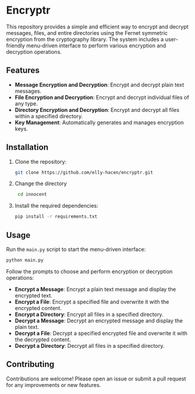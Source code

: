 # Encryptr                    

This repository provides a simple and efficient way to encrypt and decrypt messages, files, and entire directories using the Fernet symmetric encryption from the cryptography library. The system includes a user-friendly menu-driven interface to perform various encryption and decryption operations.

## Features

- **Message Encryption and Decryption**: Encrypt and decrypt plain text messages.
- **File Encryption and Decryption**: Encrypt and decrypt individual files of any type.
- **Directory Encryption and Decryption**: Encrypt and decrypt all files within a specified directory.
- **Key Management**: Automatically generates and manages encryption keys.

## Installation

1. Clone the repository:
   ```bash
   git clone https://github.com/elly-hacen/encryptr.git
   ```                                        
2. Change the directory
   ```bash
    cd innocent
   ```                     
  
3. Install the required dependencies:
   ```bash
   pip install -r requirements.txt
   ```

## Usage

Run the `main.py` script to start the menu-driven interface:
```bash
python main.py
```

Follow the prompts to choose and perform encryption or decryption operations:

- **Encrypt a Message**: Encrypt a plain text message and display the encrypted text.
- **Encrypt a File**: Encrypt a specified file and overwrite it with the encrypted content.
- **Encrypt a Directory**: Encrypt all files in a specified directory.
- **Decrypt a Message**: Decrypt an encrypted message and display the plain text.
- **Decrypt a File**: Decrypt a specified encrypted file and overwrite it with the decrypted content.
- **Decrypt a Directory**: Decrypt all files in a specified directory.
                                        
## Contributing

Contributions are welcome! Please open an issue or submit a pull request for any improvements or new features.
  
  
  
  
  
